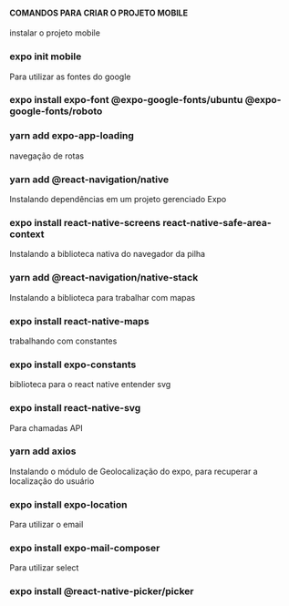 #### COMANDOS PARA CRIAR O PROJETO MOBILE ####

instalar o projeto mobile
### expo init mobile

Para utilizar as fontes do google
### expo install expo-font @expo-google-fonts/ubuntu @expo-google-fonts/roboto
### yarn add expo-app-loading

navegação de rotas
### yarn add @react-navigation/native

Instalando dependências em um projeto gerenciado Expo
### expo install react-native-screens react-native-safe-area-context

Instalando a biblioteca nativa do navegador da pilha
### yarn add @react-navigation/native-stack

Instalando a biblioteca para trabalhar com mapas
### expo install react-native-maps

trabalhando com constantes
### expo install expo-constants

biblioteca para o react native entender svg
### expo install react-native-svg

Para chamadas API
### yarn add axios

Instalando o módulo de Geolocalização do expo, para recuperar a localização do usuário
### expo install expo-location

Para utilizar o email
### expo install expo-mail-composer

Para utilizar select
### expo install @react-native-picker/picker

